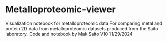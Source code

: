 # Metalloproteomic-viewer
Visualization notebook for metalloproteomic data
For comparing metal and protein 2D data from metalloproteomic datasets produced from the Saito laboratory. Code and notebook by Mak Saito
V10 11/29/2024
